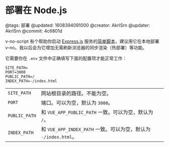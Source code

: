 # 部署在 Node.js

@tags: 部署
@updated: 1608394091000
@creator: AkrISrn
@updater: AkrISrn
@commit: 4c6801d

v-no-script 有个帮助你启动 [Express.js](https://expressjs.com/) 服务的[简单脚本](https://github.com/akrisrn/v-no-script/blob/master/src/web-server.ts)，建议用它在本地部署 v-no。我以后会为它增加无需刷新浏览器的同步渲染（热部署）等功能。

它需要你在 `.env` 文件中正确填写下面的配置项才能正常工作：

```shell
SITE_PATH=
PORT=3000
PUBLIC_PATH=/
INDEX_PATH=-/index.html
```

| | |
| - | - |
| `SITE_PATH` | 网站根目录的路径。不能为空。 |
| `PORT` | 端口。可以为空，默认为 `3000`。 |
| `PUBLIC_PATH` | 和 `VUE_APP_PUBLIC_PATH` [](/docs/env-vars.md "#")一致。可以为空，默认为 `/`。 |
| `INDEX_PATH` | 和 `VUE_APP_INDEX_PATH` [](/docs/env-vars.md "#")一致。可以为空，默认为 `-/index.html`。 |
